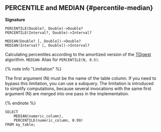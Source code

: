 
## PERCENTILE and MEDIAN {#percentile-median}

**Signature**
```
PERCENTILE(Double?, Double)->Double?
PERCENTILE(Interval?, Double)->Interval?

MEDIAN(Double? [, Double])->Double?
MEDIAN(Interval? [, Double])->Interval?
```

Calculating percentiles according to the amortized version of the [TDigest](https://github.com/tdunning/t-digest) algorithm. `MEDIAN`: Alias for `PERCENTILE(N, 0.5)`.

{% note info "Limitation" %}

The first argument (N) must be the name of the table column. If you need to bypass this limitation, you can use a subquery. The limitation is introduced to simplify computations, because several invocations with the same first argument (N) are merged into one pass in the implementation.

{% endnote %}

```yql
SELECT
    MEDIAN(numeric_column),
    PERCENTILE(numeric_column, 0.99)
FROM my_table;
```

